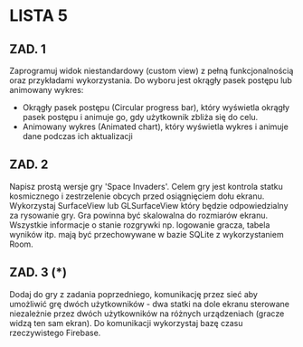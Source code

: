 # LISTA 5
## ZAD. 1
Zaprogramuj widok niestandardowy (custom view) z pełną funkcjonalnością oraz przykładami wykorzystania. Do wyboru jest okrągły pasek postępu lub animowany wykres:
 - Okrągły pasek postępu (Circular progress bar), który wyświetla okrągły pasek postępu i animuje go, gdy użytkownik zbliża się do celu.
 - Animowany wykres (Animated chart), który wyświetla wykres i animuje dane podczas ich aktualizacji
## ZAD. 2
Napisz prostą wersje gry 'Space Invaders'. Celem gry jest kontrola statku kosmicznego i zestrzelenie obcych przed osiągnięciem dołu ekranu. Wykorzystaj SurfaceView lub GLSurfaceView który będzie odpowiedzialny za rysowanie gry. Gra powinna być skalowalna do rozmiarów ekranu. Wszystkie informacje o stanie rozgrywki np. logowanie gracza, tabela wyników itp. mają być przechowywane w bazie SQLite z wykorzystaniem Room.
## ZAD. 3 (*)
Dodaj do gry z zadania poprzedniego, komunikację przez sieć aby umożliwić grę dwóch użytkowników - dwa statki na dole ekranu sterowane niezależnie przez dwóch użytkowników na różnych urządzeniach (gracze widzą ten sam ekran). Do komunikacji wykorzystaj bazę czasu rzeczywistego Firebase.
